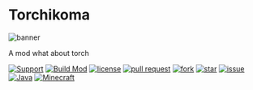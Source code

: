 # Torchikoma
![banner](src/main/resources/banner.png)

A mod what about torch

[![Support](https://img.shields.io/badge/Support-0-a5d439)](https://afdian.net/@Gugle)
[![Build Mod](https://github.com/Dubhe-Studio/Torchikoma/actions/workflows/build-mod.yml/badge.svg)](https://github.com/Dubhe-Studio/Torchikoma/actions/workflows/build-mod.yml)
[![license](https://img.shields.io/github/license/Dubhe-Studio/Torchikoma)](https://github.com/Dubhe-Studio/Torchikoma/blob/master/LICENSE)
[![pull request](https://img.shields.io/github/issues-pr/Dubhe-Studio/Torchikoma)](https://github.com/Dubhe-Studio/Torchikoma/pulls)
[![fork](https://img.shields.io/github/forks/Dubhe-Studio/Torchikoma)](https://github.com/Dubhe-Studio/Torchikoma/network/members)
[![star](https://img.shields.io/github/stars/Dubhe-Studio/Torchikoma)](https://github.com/Dubhe-Studio/Torchikoma/stargazers)
[![issue](https://img.shields.io/github/issues/Dubhe-Studio/Torchikoma)](https://github.com/Dubhe-Studio/Torchikoma/issues)
[![Java](https://img.shields.io/badge/Java-17-yellow)](https://docs.microsoft.com/java/openjdk/download)
[![Minecraft](https://img.shields.io/badge/Minecraft-1.20.1-66ccff)](https://www.minecraft.net/)
